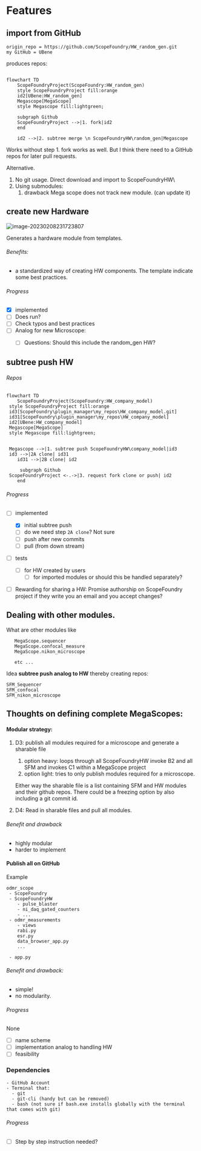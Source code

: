 # Features



## import from GitHub

```
origin_repo = https://github.com/ScopeFoundry/HW_random_gen.git
my GitHub = UBene
```

produces repos:

```mermaid

flowchart TD
    ScopeFoundryProject(ScopeFoundry:HW_random_gen)
	style ScopeFoundryProject fill:orange
	id2[UBene:HW_random_gen]
	Megascope[MegaScope]
	style Megascope fill:lightgreen;
	
	subgraph Github
    ScopeFoundryProject -->|1. fork|id2
    end

    id2 -->|2. subtree merge \n ScopeFoundryHW\random_gen|Megascope

```

Works without step 1. fork works as well. But I think there need to a GitHub repos for later pull requests.

Alternative. 

1. No git usage. Direct download and import to ScopeFoundryHW\
2. Using submodules: 
   1. drawback Mega scope does not track new module. (can update it)

## create new Hardware

![image-20230208231723807](C:\Users\bened\eclipse-workspace\scope_foundry_dev\ScopeFoundryPlugInManager\docs\create_new_hw.png)

Generates a hardware module from templates.

###### Benefits: 

- a standardized way of creating HW components. The template indicate some best practices.

###### Progress

   - [x] implemented 
   - [ ] Does run?
   - [ ] Check typos and best practices
   - [ ] Analog for new Microscope:
       - [ ] Questions: Should this include the random_gen HW?



## subtree push HW


###### Repos

   ```mermaid
   flowchart TD
       ScopeFoundryProject(ScopeFoundry:HW_company_model)
   	style ScopeFoundryProject fill:orange
   	id3[ScopeFoundry\plugin_manager\my_repos\HW_company_model.git]
   	id31[ScopeFoundry\plugin_manager\my_repos\HW_company_model]
   	id2[UBene:HW_company_model]
   	Megascope[MegaScope]
   	style Megascope fill:lightgreen;
   
   
   	Megascope -->|1. subtree push ScopeFoundryHW\company_model|id3
   	id3 -->|2A clone| id31 
       id31 -->|2B clone| id2
       
      	subgraph Github
   	ScopeFoundryProject <-.->|3. request fork clone or push| id2
       end    
   
   ```
###### Progress

   - [ ] implemented
      - [x] initial subtree push 
      - [ ] do we need step `2A clone`? Not sure
      - [ ] push after new commits
      - [ ] pull (from down stream) 
   - [ ] tests
	   - [ ] for HW created by users
        	- [ ] for imported modules or should this be handled separately?
   - [ ] Rewarding for sharing a HW: Promise authorship on ScopeFoundry project if they write you an email and you accept changes?


## Dealing with other modules.

What are other modules like

```
   MegaScope.sequencer
   MegaScope.confocal_measure
   MegaScope.nikon_microscope
      
   etc ...
```

Idea **subtree push analog to HW** thereby creating repos:

```
SFM_Sequencer
SFM_confocal
SFM_nikon_microscope
```


## Thoughts on defining complete MegaScopes:

#### Modular strategy:

1. D3: publish all modules required for a microscope and generate a sharable file

   1. option heavy: loops through all ScopeFoundryHW invoke B2 and all SFM and invokes C1 within a MegaScope project
   2. option light: tries to only publish modules required for a microscope. 

   Either way the sharable file is a list containing SFM and HW modules and their github repos. There could be a freezing option by also including a git commit id.

2. D4: Read in sharable files and pull all modules. 

###### Benefit and drawback

 - highly modular
 - harder to implement

#### Publish all on GitHub

Example

```
odmr_scope
 - ScopeFoundry
 - ScopeFoundryHW
 	- pulse_blaster
 	- ni_daq_gated_counters
 	- ...
 - odmr_measurements
 	- views
 	rabi.py
 	esr.py
 	data_browser_app.py
 	...
 	
 - app.py
```



###### Benefit and drawback:

 - simple!
 - no modularity.


###### Progress

None

   - [ ] name scheme
   - [ ] implementation analog to handling HW
   - [ ] feasibility

### Dependencies


```
- GitHub Account
- Terminal that:
  - git
  - git-cli (handy but can be removed)
  - bash (not sure if bash.exe installs globally with the terminal that comes with git)
```

###### Progress

   - [ ] Step by step instruction needed?


<!-- Auto-update: 2025-10-26T08:41:16.957663 -->
